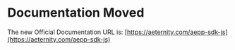 # Documentation Moved

The new Official Documentation URL is: [https://aeternity.com/aepp-sdk-js](https://aeternity.com/aepp-sdk-js)
